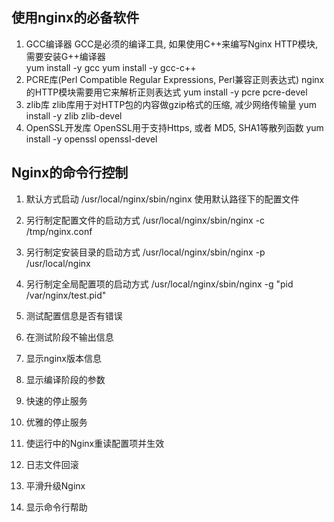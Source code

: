 ## 使用nginx的必备软件
1. GCC编译器
   GCC是必须的编译工具, 如果使用C++来编写Nginx HTTP模块, 需要安装G++编译器  
   yum install -y gcc
   yum install -y gcc-c++
2. PCRE库(Perl Compatible Regular Expressions, Perl兼容正则表达式)
   nginx的HTTP模块需要用它来解析正则表达式
   yum install -y pcre pcre-devel
3. zlib库
   zlib库用于对HTTP包的内容做gzip格式的压缩, 减少网络传输量
   yum install -y zlib zlib-devel
4. OpenSSL开发库
   OpenSSL用于支持Https, 或者 MD5, SHA1等散列函数
   yum install -y openssl openssl-devel


## Nginx的命令行控制
1. 默认方式启动 
   /usr/local/nginx/sbin/nginx 使用默认路径下的配置文件

2. 另行制定配置文件的启动方式
   /usr/local/nginx/sbin/nginx -c /tmp/nginx.conf

3. 另行制定安装目录的启动方式
   /usr/local/nginx/sbin/nginx -p /usr/local/nginx

4. 另行制定全局配置项的启动方式
   /usr/local/nginx/sbin/nginx -g "pid /var/nginx/test.pid"

5. 测试配置信息是否有错误


6. 在测试阶段不输出信息


7. 显示nginx版本信息


8. 显示编译阶段的参数


9. 快速的停止服务


10. 优雅的停止服务


11. 使运行中的Nginx重读配置项并生效


12. 日志文件回滚


13. 平滑升级Nginx


14. 显示命令行帮助